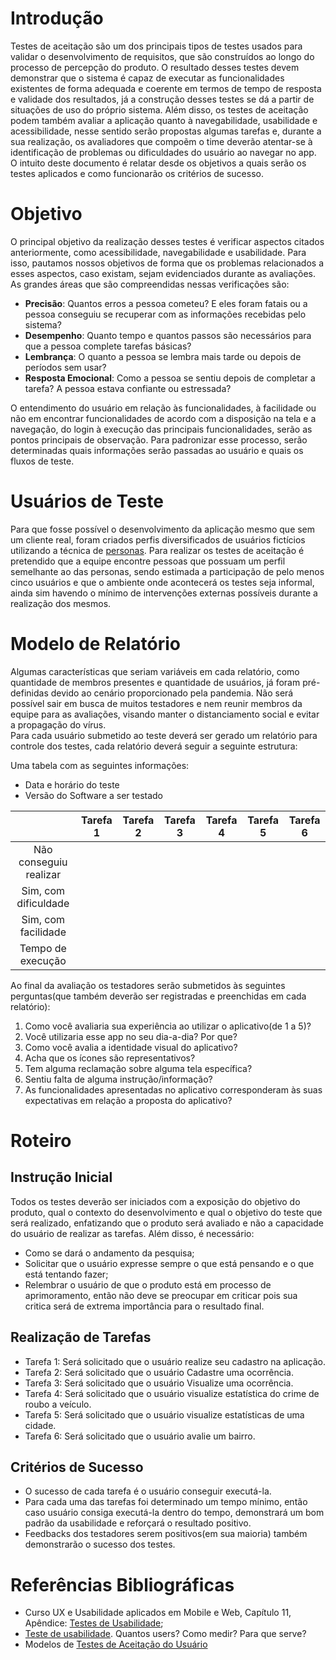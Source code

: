# Introdução
Testes de aceitação são um dos principais tipos de testes usados para validar o desenvolvimento de requisitos, que são construídos ao longo do processo de percepção do produto. O resultado desses testes devem demonstrar que o sistema é capaz de executar as funcionalidades existentes de forma adequada e coerente em termos de tempo de resposta e validade dos resultados, já a construção desses testes se dá a partir de situações de uso do próprio sistema. Além disso, os testes de aceitação podem  também avaliar a aplicação quanto à navegabilidade, usabilidade e acessibilidade, nesse sentido serão propostas algumas tarefas e, durante a sua realização, os avaliadores que compoẽm o time deverão atentar-se à identificação de problemas ou dificuldades do usuário ao navegar no app. O intuito deste documento é relatar desde os objetivos a quais serão os testes aplicados e como funcionarão os critérios de sucesso.        

# Objetivo
O principal objetivo da realização desses testes é verificar aspectos citados anteriormente, como acessibilidade, navegabilidade e usabilidade. Para isso, pautamos nossos objetivos de forma que os problemas relacionados a esses aspectos, caso existam, sejam evidenciados durante as avaliações. As grandes áreas que são compreendidas nessas verificações são:          
* **Precisão**: Quantos erros a pessoa cometeu? E eles foram fatais ou a pessoa conseguiu se recuperar com as informações recebidas pelo sistema?              
* **Desempenho**: Quanto tempo e quantos passos são necessários para que a pessoa complete tarefas básicas?       
* **Lembrança**: O quanto a pessoa se lembra mais tarde ou depois de períodos sem usar?           
* **Resposta Emocional**: Como a pessoa se sentiu depois de completar a tarefa? A pessoa estava confiante ou estressada?        

O entendimento do usuário em relação às funcionalidades, à facilidade ou não em encontrar funcionalidades de acordo com a disposição na tela e a navegação, do login à execução das principais funcionalidades, serão as pontos principais de observação. Para padronizar esse processo, serão determinadas quais informações serão passadas ao usuário e quais os fluxos de teste.         

# Usuários de Teste
Para que fosse possível o desenvolvimento da aplicação mesmo que sem um cliente real, foram criados perfis diversificados de usuários fictícios utilizando a técnica de [personas](https://github.com/fga-eps-mds/2020.1-stay-safe-docs/blob/master/docs/produto/product-definition.md). Para realizar os testes de aceitação é pretendido que a equipe encontre pessoas que possuam um perfil semelhante ao das personas, sendo estimada a participação de pelo menos cinco usuários e que o ambiente onde acontecerá os testes seja informal, ainda sim havendo o mínimo de intervenções externas possíveis durante a realização dos mesmos.

# Modelo de Relatório
Algumas características que seriam variáveis em cada relatório, como quantidade de membros presentes e quantidade de usuários, já foram pré-definidas devido ao cenário proporcionado pela pandemia. Não será possível sair em busca de muitos testadores e nem reunir membros da equipe para as avaliações, visando manter o distanciamento social e evitar a propagação do vírus.       
Para cada usuário submetido ao teste deverá ser gerado um relatório para controle dos testes, cada relatório deverá seguir a seguinte estrutura:         
            
Uma tabela com as seguintes informações:            
* Data e horário do teste       
* Versão do Software a ser testado          


|                        | Tarefa 1 | Tarefa 2 | Tarefa 3 | Tarefa 4 | Tarefa 5 | Tarefa 6 |  
|:----------------------:|:--------:|:--------:|:--------:|:--------:|:--------:|:--------:|
| Não conseguiu realizar |          |          |          |          |          |          |
| Sim, com dificuldade   |          |          |          |          |          |          |
| Sim, com facilidade    |          |          |          |          |          |          |      
| Tempo de execução      |          |          |          |          |          |          |         

Ao final da avaliação os testadores serão submetidos às seguintes perguntas(que também deverão ser registradas e preenchidas em cada relatório):      
1. Como você avaliaria sua experiência ao utilizar o aplicativo(de 1 a 5)?       
2. Você utilizaria esse app no seu dia-a-dia? Por que?         
3. Como você avalia a identidade visual do aplicativo?        
4. Acha que os ícones são representativos?        
5. Tem alguma reclamação sobre alguma tela específica?     
6. Sentiu falta de alguma instrução/informação?
7. As funcionalidades apresentadas no aplicativo corresponderam às suas expectativas em relação a proposta do aplicativo?      

# Roteiro 
## Instrução Inicial
Todos os testes deverão ser iniciados com a exposição do objetivo do produto, qual o contexto do desenvolvimento e qual o objetivo do teste que será realizado, enfatizando que o produto será avaliado e não a capacidade do usuário de realizar as tarefas. Além disso, é necessário:        
* Como se dará o andamento da pesquisa;       
* Solicitar que o usuário expresse sempre o que está pensando e o que está tentando fazer;      
* Relembrar o usuário de que o produto está em processo de aprimoramento, então não deve se preocupar em criticar pois sua critica será de extrema importância para o resultado final.       

## Realização de Tarefas
* Tarefa 1: Será solicitado que o usuário realize seu cadastro na aplicação.      
* Tarefa 2: Será solicitado que o usuário Cadastre uma ocorrência.      
* Tarefa 3: Será solicitado que o usuário Visualize uma ocorrência.     
* Tarefa 4: Será solicitado que o usuário visualize estatística do crime de roubo a veículo.
* Tarefa 5: Será solicitado que o usuário visualize estatísticas de uma cidade.
* Tarefa 6: Será solicitado que o usuário avalie um bairro.         

## Critérios de Sucesso   
* O sucesso de cada tarefa é o usuário conseguir executá-la. 
* Para cada uma das tarefas foi determinado um tempo mínimo, então caso usuário consiga executá-la dentro do tempo, demonstrará um bom padrão da usabilidade e reforçará o resultado positivo. 
* Feedbacks dos testadores serem positivos(em sua maioria) também demonstrarão o sucesso dos testes.   

# Referências Bibliográficas     
* Curso UX e Usabilidade aplicados em Mobile e Web, Capítulo 11, Apêndice: [Testes de Usabilidade](https://www.caelum.com.br/apostila-ux-usabilidade-mobile-web/usabilidade/#preparao-prvia);              
* [Teste de usabilidade](https://www.uiux.pt/2019/09/26/testes-de-usabilidade/). Quantos users? Como medir? Para que serve?      
* Modelos de [Testes de Aceitação do Usuário](https://cjjcastro.gitlab.io/2019-1-hubcare-docs/project-quality-management/acceptance-test-model/)      

